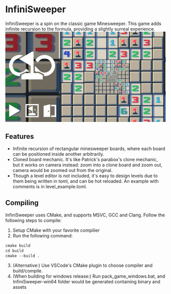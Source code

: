 # InfiniSweeper
InfiniSweeper is a spin on the classic game Minesweeper. This game adds infinite recursion to the formula, providing a slightly surreal experience.
![Menu Screenshot](https://raw.githubusercontent.com/Ataraxia-Mechanica/InfiniSweeper/master/screenshots/Title.png)
## Features
- Infinite recursion of rectangular minesweeper boards, where each board can be positioned inside another arbitrarily.
- Cloned board mechanic. It's like Patrick's parabox's clone mechanic, but it works on camera instead: zoom into a clone board and zoom out, camera would be zoomed out from the original.
- Though a level editor is not included, it's easy to design levels due to them being written in toml, and can be hot reloaded. An example with comments is in level_example.toml.
## Compiling
InfiniSweeper uses CMake, and supports MSVC, GCC and Clang.
Follow the following steps to compile:
1. Setup CMake with your favorite compilier
2. Run the following command:
```
cmake build
cd build
cmake --build .
```
3. (Alternative:) Use VSCode's CMake plugin to choose compiler and build/compile.
4. (When building for windows release:) Run pack_game_windows.bat, and InfiniSweeper-win64 folder would be generated containing binary and assets
